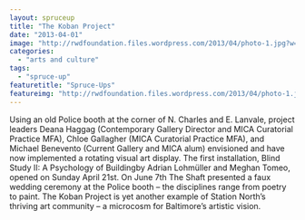 ```yaml
---
layout: spruceup
title: "The Koban Project"
date: "2013-04-01"
image: "http://rwdfoundation.files.wordpress.com/2013/04/photo-1.jpg?w=600"
categories: 
  - "arts and culture"
tags: 
  - "spruce-up"
featuretitle: "Spruce-Ups"
featureimg: "http://rwdfoundation.files.wordpress.com/2013/04/photo-1.jpg?w=600"
---
```


Using an old Police booth at the corner of N. Charles and E. Lanvale, project leaders Deana Haggag (Contemporary Gallery Director and MICA Curatorial Practice MFA), Chloe Gallagher (MICA Curatorial Practice MFA), and Michael Benevento (Current Gallery and MICA alum) envisioned and have now implemented a rotating visual art display. The first installation, Blind Study II: A Psychology of Buildingby Adrian Lohmüller and Meghan Tomeo, opened on Sunday April 21st. On June 7th The Shaft presented a faux wedding ceremony at the Police booth – the disciplines range from poetry to paint. The Koban Project is yet another example of Station North’s thriving art community – a microcosm for Baltimore’s artistic vision.

